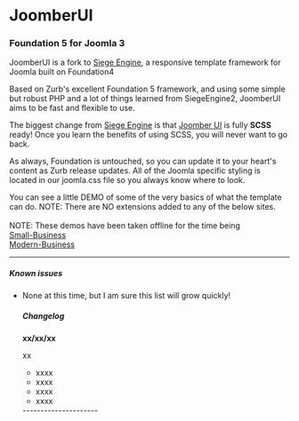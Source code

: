 <h1>JoomberUI</h1>

<h3>Foundation 5 for Joomla 3</h3>

<p>JoomberUI is a fork to <a href="_QQ_"http://http://www.siegeengine.org/"_QQ_">Siege Engine</a>, a responsive template framework for Joomla built on Foundation4</p>
<p>Based on Zurb's excellent Foundation 5 framework, and using some simple but robust PHP and a lot of things learned from SiegeEngine2, JoomberUI aims to be fast and flexible to use.</p>
<p>The biggest change from <a href="_QQ_"http://http://www.siegeengine.org/"_QQ_">Siege Engine</a> is that <a href="_QQ_"http://http://www.joomberui.joomber.com/"_QQ_">Joomber UI</a> is fully <strong>SCSS</strong> ready! Once you learn the benefits of using SCSS, you will never want to go back.</p>
<p>As always, Foundation is untouched, so you can update it to your heart's content as Zurb release updates. All of the Joomla specific styling is located in our joomla.css file so you always know where to look.</p>

<p>You can see a little DEMO of some of the very basics of what the template can do. NOTE: There are NO extensions added to any of the below sites.<br><br>
NOTE: These demos have been taken offline for the time being
<br>
<a href="http://small-business.joomber.com/" alt="Foundation5 for Joomla3" title="JoomberUI - Foundation5 template for Joomla ">Small-Business</a><br>
<a href="http://modern-business.joomber.com/" alt="Foundation5 for Joomla3" title="JoomberUI - Foundation5 template for Joomla">Modern-Business</a>
<!-- <p>For more info, some basic documentation and a working demo, head over to <strong><a href="http://joomberui.joomber.com/" alt="Foundation4 for Joomla3" title="JoomberUI - Foundation4 template for Joomla">http://joomberui.joomber.com//</a><strong></p> -->

<hr/>
<h5>Known issues</h5>
<ul>
<li>None at this time, but I am sure this list will grow quickly!</li>



<h5>Changelog</h5>
<strong>xx/xx/xx</strong>
<p>xx</p>
<ul>
<li>xxxx</li>
<li>xxxx</li>
<li>xxxx</li>
<li>xxxx</li>
</ul>
---------------------
